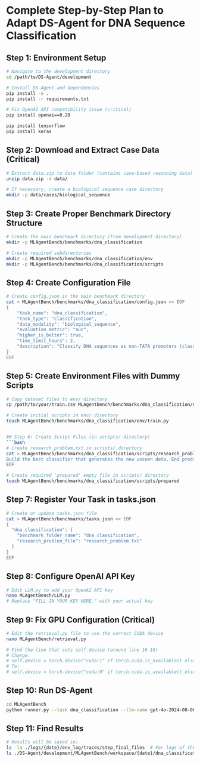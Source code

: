 # Complete Step-by-Step Plan to Adapt DS-Agent for DNA Sequence Classification

## Step 1: Environment Setup
```bash
# Navigate to the development directory
cd /path/to/DS-Agent/development

# Install DS-Agent and dependencies
pip install -e .
pip install -r requirements.txt

# Fix OpenAI API compatibility issue (critical)
pip install openai==0.28

pip install tensorflow
pip install keras
```

## Step 2: Download and Extract Case Data (Critical)
```bash
# Extract data.zip to data folder (contains case-based reasoning data)
unzip data.zip -d data/

# If necessary, create a biological sequence case directory
mkdir -p data/cases/biological_sequence
```

## Step 3: Create Proper Benchmark Directory Structure
```bash
# Create the main benchmark directory (from development directory)
mkdir -p MLAgentBench/benchmarks/dna_classification

# Create required subdirectories
mkdir -p MLAgentBench/benchmarks/dna_classification/env
mkdir -p MLAgentBench/benchmarks/dna_classification/scripts
```

## Step 4: Create Configuration File
```bash
# Create config.json in the main benchmark directory
cat > MLAgentBench/benchmarks/dna_classification/config.json << EOF
{
    "task_name": "dna_classification",
    "task_type": "classification",
    "data_modality": "biological_sequence",
    "evaluation_metric": "auc",
    "higher_is_better": true,
    "time_limit_hours": 2,
    "description": "Classify DNA sequences as non-TATA promoters (class=1) or non-promoters (class=0)"
}
EOF
```

## Step 5: Create Environment Files with Dummy Scripts
```bash
# Copy dataset files to env/ directory
cp /path/to/your/train.csv MLAgentBench/benchmarks/dna_classification/env/

# Create initial scripts in env/ directory
touch MLAgentBench/benchmarks/dna_classification/env/train.py


## Step 6: Create Script Files (in scripts/ directory)
```bash
# Create research_problem.txt in scripts/ directory
cat > MLAgentBench/benchmarks/dna_classification/scripts/research_problem.txt << EOF
Build the best classifier that generates the new unseen data. End produce much be the inference data file
EOF

# Create required 'prepared' empty file in scripts/ directory
touch MLAgentBench/benchmarks/dna_classification/scripts/prepared
```

## Step 7: Register Your Task in tasks.json
```bash
# Create or update tasks.json file
cat > MLAgentBench/benchmarks/tasks.json << EOF
{
  "dna_classification": {
    "benchmark_folder_name": "dna_classification",
    "research_problem_file": "research_problem.txt"
  }
}
EOF
```

## Step 8: Configure OpenAI API Key
```bash
# Edit LLM.py to add your OpenAI API key
nano MLAgentBench/LLM.py
# Replace "FILL IN YOUR KEY HERE." with your actual key
```

## Step 9: Fix GPU Configuration (Critical)
```bash
# Edit the retrieval.py file to use the correct CUDA device
nano MLAgentBench/retrieval.py

# Find the line that sets self.device (around line 16-18)
# Change:
# self.device = torch.device("cuda:1" if torch.cuda.is_available() else "cpu")
# To:
# self.device = torch.device("cuda:0" if torch.cuda.is_available() else "cpu")
```

## Step 10: Run DS-Agent
```bash
cd MLAgentBench
python runner.py --task dna_classification --llm-name gpt-4o-2024-08-06 --edit-script-llm-name gpt-4o-2024-08-06
```

## Step 11: Find Results
```bash
# Results will be saved in:
ls -la ./logs/{date}/env_log/traces/step_final_files  # For logs of the process
ls ./DS-Agent/development/MLAgentBench/workspace/{date}/dna_classification/  # For generated solution files
```
